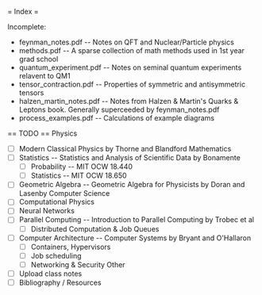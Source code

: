= Index =

Incomplete:
* feynman_notes.pdf -- Notes on QFT and Nuclear/Particle physics
* methods.pdf -- A sparse collection of math methods used in 1st year grad school
* quantum_experiment.pdf -- Notes on seminal quantum experiments relavent to QM1
* tensor_contraction.pdf -- Properties of symmetric and antisymmetric tensors
* halzen_martin_notes.pdf -- Notes from Halzen & Martin's Quarks & Leptons book. Generally superceeded by feynman_notes.pdf
* process_examples.pdf -- Calculations of example diagrams

== TODO ==
Physics
* [ ] Modern Classical Physics by Thorne and Blandford
Mathematics
* [ ] Statistics -- Statistics and Analysis of Scientific Data by Bonamente
    * [ ] Probability -- MIT OCW 18.440
    * [ ] Statistics -- MIT OCW 18.650
* [ ] Geometric Algebra -- Geometric Algebra for Physicists by Doran and Lasenby
Computer Science
* [ ] Computational Physics
* [ ] Neural Networks
* [ ] Parallel Computing -- Introduction to Parallel Computing by Trobec et al
    * [ ] Distributed Computation & Job Queues
* [ ] Computer Architecture -- Computer Systems by Bryant and O'Hallaron
    * [ ] Containers, Hypervisors
    * [ ] Job scheduling
    * [ ] Networking & Security
Other
* [ ] Upload class notes
* [ ] Bibliography / Resources
